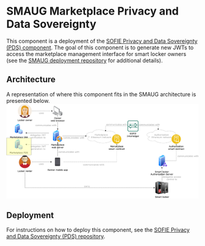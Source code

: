 # SMAUG Marketplace Privacy and Data Sovereignty

This component is a deployment of the [SOFIE Privacy and Data Sovereignty (PDS) component](https://github.com/SOFIE-project/Privacy-and-Data-Sovereignty). The goal of this component is to generate new JWTs to access the marketplace management interface for smart locker owners (see the [SMAUG deployment repository](https://github.com/SOFIE-project/SMAUG-Deployment) for additional details).

## Architecture

A representation of where this component fits in the SMAUG architecture is presented below.
<img src="./doc/SMAUG_Architecture.png">

## Deployment

For instructions on how to deploy this component, see the [SOFIE Privacy and Data Sovereignty (PDS) repository](https://github.com/SOFIE-project/Privacy-and-Data-Sovereignty).